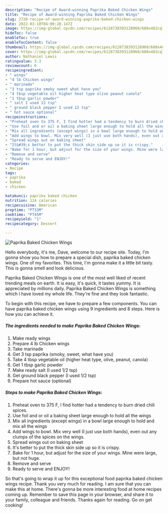 ```yaml
---
description: "Recipe of Award-winning Paprika Baked Chicken Wings"
title: "Recipe of Award-winning Paprika Baked Chicken Wings"
slug: 2720-recipe-of-award-winning-paprika-baked-chicken-wings
date: 2022-03-10T04:00:28.147Z
image: https://img-global.cpcdn.com/recipes/6128738393128960/680x482cq70/paprika-baked-chicken-wings-recipe-main-photo.jpg
hideToc: false
enableToc: true
enableTocContent: false
thumbnail: https://img-global.cpcdn.com/recipes/6128738393128960/680x482cq70/paprika-baked-chicken-wings-recipe-main-photo.jpg
cover: https://img-global.cpcdn.com/recipes/6128738393128960/680x482cq70/paprika-baked-chicken-wings-recipe-main-photo.jpg
author: Nathaniel Lewis
ratingvalue: 3.3
reviewcount: 6
recipeingredient:
- " wings"
- "4 lb Chicken wings"
- " marinade"
- "3 tsp paprika smoky sweet what have you"
- "4 tbsp vegetable oil higher heat type olive peanut canola"
- "1 tbsp garlic powder"
- " salt I used 12 tsp"
- " ground black pepper I used 12 tsp"
- " hot sauce optional"
recipeinstructions:
- "Preheat oven to 375 F, I find hotter had a tendency to burn dried chili spices."
- "Use foil and or oil a baking sheet large enough to hold all the wings"
- "Mix all ingredients (except wings) in a bowl large enough to hold and mix all the wings"
- "Add wings to bowl. Mix very well (I just use both hands), even out any clumps of the spices on the wings."
- "Spread wings out on baking sheet"
- "It&#39;s better to put the thick skin side up so it is crispy."
- "Bake for 1 hour, but adjust for the size of your wings. Mine were large, but not huge."
- "Remove and serve"
- "Ready to serve and ENJOY!"
categories:
- Recipe
tags:
- paprika
- baked
- chicken

katakunci: paprika baked chicken 
nutrition: 124 calories
recipecuisine: American
preptime: "PT33M"
cooktime: "PT45M"
recipeyield: "1"
recipecategory: Dessert

---
```



![Paprika Baked Chicken Wings](https://img-global.cpcdn.com/recipes/6128738393128960/680x482cq70/paprika-baked-chicken-wings-recipe-main-photo.jpg)

Hello everybody, it's me, Dave, welcome to our recipe site. Today, I'm gonna show you how to prepare a special dish, paprika baked chicken wings. One of my favorites. This time, I'm gonna make it a little bit tasty. This is gonna smell and look delicious.



Paprika Baked Chicken Wings is one of the most well liked of recent trending meals on earth. It is easy, it's quick, it tastes yummy. It is appreciated by millions daily. Paprika Baked Chicken Wings is something which I have loved my whole life. They're fine and they look fantastic.


To begin with this recipe, we have to prepare a few components. You can have paprika baked chicken wings using 9 ingredients and 8 steps. Here is how you can achieve it.

<!--inarticleads1-->

##### The ingredients needed to make Paprika Baked Chicken Wings:

1. Make ready  wings
1. Prepare 4 lb Chicken wings
1. Take  marinade
1. Get 3 tsp paprika (smoky, sweet, what have you)
1. Take 4 tbsp vegetable oil (higher heat type, olive, peanut, canola)
1. Get 1 tbsp garlic powder
1. Make ready  salt (I used 1/2 tsp)
1. Get  ground black pepper (I used 1/2 tsp)
1. Prepare  hot sauce (optional)




<!--inarticleads2-->

##### Steps to make Paprika Baked Chicken Wings:

1. Preheat oven to 375 F, I find hotter had a tendency to burn dried chili spices.
1. Use foil and or oil a baking sheet large enough to hold all the wings
1. Mix all ingredients (except wings) in a bowl large enough to hold and mix all the wings
1. Add wings to bowl. Mix very well (I just use both hands), even out any clumps of the spices on the wings.
1. Spread wings out on baking sheet
1. It&#39;s better to put the thick skin side up so it is crispy.
1. Bake for 1 hour, but adjust for the size of your wings. Mine were large, but not huge.
1. Remove and serve
1. Ready to serve and ENJOY!



So that's going to wrap it up for this exceptional food paprika baked chicken wings recipe. Thank you very much for reading. I am sure that you can make this at home. There's gonna be more interesting food at home recipes coming up. Remember to save this page in your browser, and share it to your family, colleague and friends. Thanks again for reading. Go on get cooking!
